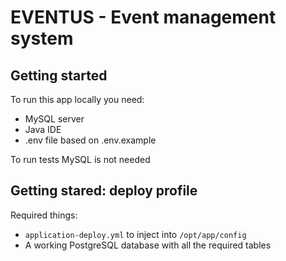 # EVENTUS - Event management system

## Getting started

To run this app locally you need:
- MySQL server
- Java IDE
- .env file based on .env.example

To run tests MySQL is not needed

## Getting stared: deploy profile

Required things:
- ```application-deploy.yml``` to inject into ```/opt/app/config```
- A working PostgreSQL database with all the required tables